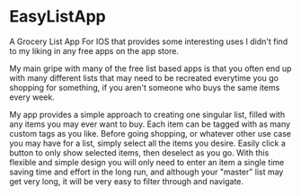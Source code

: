 # EasyListApp
A Grocery List App For IOS that provides some interesting uses I didn't find to my liking in any free apps on the app store.

My main gripe with many of the free list based apps is that you often end up with many different lists that may need to be recreated everytime you go shopping for something, if you aren't someone who buys the same items every week.

My app provides a simple approach to creating one singular list, filled with any items you may ever want to buy. Each item can be tagged with as many custom tags as you like. Before going shopping, or whatever other use case you may have for a list, simply select all the items you desire. Easily click a button to only show selected items, then deselect as you go. With this flexible and simple design you will only need to enter an item a single time saving time and effort in the long run, and although your "master" list may get very long, it will be very easy to filter through and navigate.
